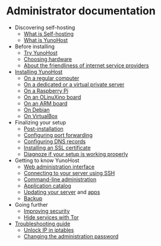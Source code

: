 # Administrator documentation

* Discovering self-hosting
    * [What is Self-hosting](/selfhosting)
    * [What is YunoHost](/whatsyunohost)
* Before installing
    * [Try YunoHost](/try)
    * [Choosing hardware](/hardware)
    * [About the friendliness of internet service providers](/isp)
* [Installing YunoHost](/install)
    * [On a regular computer](/install_iso)
    * [On a dedicated or a virtual private server](/install_on_vps)
    * [On a Raspberry Pi](/install_on_raspberry)
    * [On an OLinuXino board](/install_on_olinuxino)
    * [On an ARM board](/install_on_arm_board)
    * [On Debian](/install_on_debian)
    * [On VirtualBox](/install_on_virtualbox)
* Finalizing your setup
    * [Post-installation](/postinstall)
    * [Configuring port forwarding](/isp_box_config)
    * [Configuring DNS records](/dns_config)
    * [Installing an SSL certificate](/certificate)
    * [Diagnoze if your setup is working properly](/diagnostic)
* Getting to know YunoHost
    * [Web administration interface](/admin)
    * [Connecting to your server using SSH](/ssh)
    * [Command-line administration](/moulinette)
    * [Application catalog](/apps)
    * [Updating your server](/update) and [apps](/app_update)
    * [Backup](/backup)
* Going further
    * [Improving security](/security)
    * [Hide services with Tor](/torhiddenservice)
* [Troubleshooting guide](/troubleshooting_guide)
    * [Unlock IP in iptables](/fail2ban)
    * [Changing the administration password](/change_admin_password)
